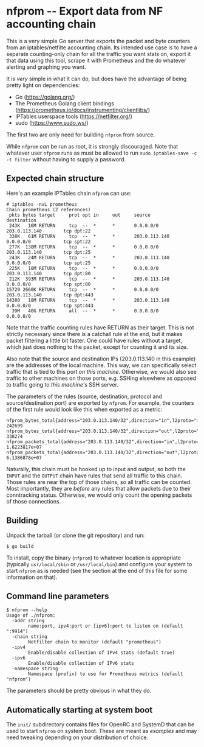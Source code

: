 # nfprom -- Export data from NF accounting chain

This is a very simple Go server that exports the packet and byte counters from
an iptables/netfilte accounting chain. Its intended use case is to have a
separate counting-only chain for all the traffic you want stats on, export it
that data using this tool, scrape it with Prometheus and the do whatever
alerting and graphing you want.

It is *very* simple in what it can do, but does have the advantage of being
pretty light on dependencies:

- Go (https://golang.org/) 
- The Prometheus Golang client bindings (https://prometheus.io/docs/instrumenting/clientlibs/)
- IPTables userspace tools (https://netfilter.org/)
- sudo (https://www.sudo.ws/)

The first two are only need for building `nfprom` from source.

While `nfprom` *can* be run as root, it is strongly discouraged. Note that
whatever user `nfprom` runs as must be allowed to run `sudo iptables-save -c -t
filter` without having to supply a password.

## Expected chain structure

Here's an example IPTables chain `nfprom` can use:

```
# iptables -nvL prometheus
Chain prometheus (2 references)
 pkts bytes target     prot opt in     out     source               destination
 243K   16M RETURN     tcp  --  *      *       0.0.0.0/0            203.0.113.140        tcp dpt:22
 338K   61M RETURN     tcp  --  *      *       203.0.113.140        0.0.0.0/0            tcp spt:22
 277K  138M RETURN     tcp  --  *      *       0.0.0.0/0            203.0.113.140        tcp dpt:25
 243K   24M RETURN     tcp  --  *      *       203.0.113.140        0.0.0.0/0            tcp spt:25
 225K   18M RETURN     tcp  --  *      *       0.0.0.0/0            203.0.113.140        tcp dpt:80
 212K  393M RETURN     tcp  --  *      *       203.0.113.140        0.0.0.0/0            tcp spt:80
15729 2660K RETURN     tcp  --  *      *       0.0.0.0/0            203.0.113.140        tcp dpt:443
14380   18M RETURN     tcp  --  *      *       203.0.113.140        0.0.0.0/0            tcp spt:443
  39M   40G RETURN     all  --  *      *       0.0.0.0/0            0.0.0.0/0
```

Note that the traffic counting rules have RETURN as their target. This is not
strictly necessary since there is a catchall rule at the end, but it makes
packet filtering a little bit faster. One could have rules without a target,
which just does nothing to the packet, except for counting it and its size.

Also note that the source and destination IPs (203.0.113.140 in this example)
are the addresses of the local machine. This way, we can specifically select
traffic that is tied to this port *on this machine*. Otherwise, we would also
see traffic to other machines on those ports, e.g. SSHing elsewhere as opposed
to traffic going to *this machine's* SSH server.

The parameters of the rules (source, destination, protocol and
source/destination port) are exported by `nfprom`. For example, the counters
of the first rule would look like this when exported as a metric:

```
nfprom_bytes_total{address="203.0.113.140/32",direction="in",l2proto="ipv4",l3proto="tcp",port="22"} 242699
nfprom_bytes_total{address="203.0.113.140/32",direction="out",l2proto="ipv4",l3proto="tcp",port="22"} 338274
nfprom_packets_total{address="203.0.113.140/32",direction="in",l2proto="ipv4",l3proto="tcp",port="22"} 1.6223817e+07
nfprom_packets_total{address="203.0.113.140/32",direction="out",l2proto="ipv4",l3proto="tcp",port="22"} 6.1386878e+07
```

Naturally, this chain must be hooked up to input and output, so both the
`INPUT` and the `OUTPUT` chain have rules that send all traffic to this chain.
Those rules are near the top of those chains, so all traffic can be counted.
Most importantly, they are *before* any rules that allow packets due to their
conntracking status. Otherwise, we would only count the opening packets of
those connections.

## Building

Unpack the tarball (or clone the git repository) and run:

```
$ go build
```

To install, copy the binary (`nfprom`) to whatever location is appropriate
(typically `usr/local/sbin` or `/usr/local/bin`) and configure your system to
start `nfprom` as is needed (see the section at the end of this file for some
information on that).

## Command line parameters

```
$ nfprom --help
Usage of ./nfprom:
  -addr string
        name:port, ipv4:port or [ipv6]:port to listen on (default ":9914")
  -chain string
        Netfilter chain to monitor (default "prometheus")
  -ipv4
        Enable/disable collection of IPv4 stats (default true)
  -ipv6
        Enable/disable collection of IPv6 stats
  -namespace string
        Namespace (prefix) to use for Prometheus metrics (default "nfprom")
```

The parameters should be pretty obvious in what they do.

## Automatically starting at system boot

The `init/` subdirectory contains files for OpenRC and SystemD that can be
used to start `nfprom` on system boot. These are meant as *examples* and may
need tweaking depending on your distribution of choice.

